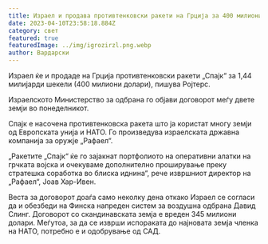 ```yaml
---
title: Израел и продава противтенковски ракети на Грција за 400 милиони долари
date: 2023-04-10T23:58:18.884Z
category: свет
featured: true
featuredImage: ../img/igrozirzl.png.webp
author: Вардарски
---
```


Израел ќе и продаде на Грција противтенковски ракети „Спајк“ за 1,44 милијарди шекели (400 милиони долари), пишува Ројтерс.

Израелското Министерство за одбрана го објави договорот меѓу двете земји во понеделникот.

Спајк е насочена противтенковска ракета што ја користат многу земји од Европската унија и НАТО. Го произведува израелската државна компанија за оружје „Рафаел“.

„Ракетите „Спајк“ ќе го зајакнат портфолиото на оперативни алатки на грчката војска и очекуваме дополнително проширување преку стратешка соработка во блиска иднина“, рече извршниот директор на „Рафаел“, Јоав Хар-Ивен.

Веста за договорот доаѓа само неколку дена откако Израел се согласи да и обезбеди на Финска напреден систем за воздушна одбрана Давид Слинг. Договорот со скандинавската земја е вреден 345 милиони долари. Меѓутоа, за да се изврши испораката до најновата земја членка на НАТО, потребно е и одобрување од САД.
